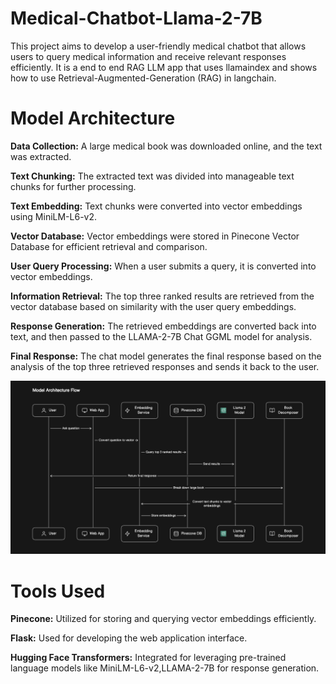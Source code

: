 # Medical-Chatbot-Llama-2-7B
This project aims to develop a user-friendly medical chatbot that allows users to query medical information and receive relevant responses efficiently. It is a end to end RAG LLM app that uses llamaindex and shows how to use Retrieval-Augmented-Generation (RAG) in langchain.

# Model Architecture

**Data Collection:** 
A large medical book was downloaded online, and the text was extracted.

**Text Chunking:** 
The extracted text was divided into manageable text chunks for further processing.

**Text Embedding:** 
Text chunks were converted into vector embeddings using MiniLM-L6-v2.

**Vector Database:** 
Vector embeddings were stored in Pinecone Vector Database for efficient retrieval and comparison.

**User Query Processing:** 
When a user submits a query, it is converted into vector embeddings.

**Information Retrieval:** 
The top three ranked results are retrieved from the vector database based on similarity with the user query embeddings.

**Response Generation:** 
The retrieved embeddings are converted back into text, and then passed to the LLAMA-2-7B Chat GGML model for analysis.

**Final Response:** 
The chat model generates the final response based on the analysis of the top three retrieved responses and sends it back to the user.

![Model Architecture](architecture.png)


# Tools Used

**Pinecone:** 
Utilized for storing and querying vector embeddings efficiently.

**Flask:** 
Used for developing the web application interface.

**Hugging Face Transformers:** 
Integrated for leveraging pre-trained language models like MiniLM-L6-v2,LLAMA-2-7B for response generation.


